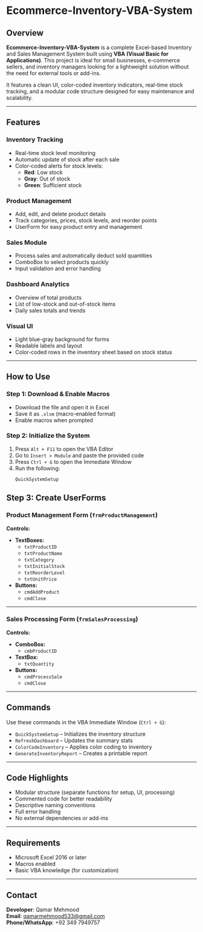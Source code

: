 # Ecommerce-Inventory-VBA-System

## Overview

**Ecommerce-Inventory-VBA-System** is a complete Excel-based Inventory and Sales Management System built using **VBA (Visual Basic for Applications)**. This project is ideal for small businesses, e-commerce sellers, and inventory managers looking for a lightweight solution without the need for external tools or add-ins.

It features a clean UI, color-coded inventory indicators, real-time stock tracking, and a modular code structure designed for easy maintenance and scalability.

---

## Features

### Inventory Tracking
- Real-time stock level monitoring
- Automatic update of stock after each sale
- Color-coded alerts for stock levels:
  - **Red**: Low stock
  - **Gray**: Out of stock
  - **Green**: Sufficient stock

### Product Management
- Add, edit, and delete product details
- Track categories, prices, stock levels, and reorder points
- UserForm for easy product entry and management

### Sales Module
- Process sales and automatically deduct sold quantities
- ComboBox to select products quickly
- Input validation and error handling

### Dashboard Analytics
- Overview of total products
- List of low-stock and out-of-stock items
- Daily sales totals and trends

### Visual UI
- Light blue-gray background for forms
- Readable labels and layout
- Color-coded rows in the inventory sheet based on stock status

---

## How to Use

### Step 1: Download & Enable Macros
- Download the file and open it in Excel
- Save it as `.xlsm` (macro-enabled format)
- Enable macros when prompted

### Step 2: Initialize the System
1. Press `Alt + F11` to open the VBA Editor
2. Go to `Insert > Module` and paste the provided code
3. Press `Ctrl + G` to open the Immediate Window
4. Run the following:
   ```vba
   QuickSystemSetup
## Step 3: Create UserForms

### Product Management Form (`frmProductManagement`)

**Controls:**
- **TextBoxes:**
  - `txtProductID`
  - `txtProductName`
  - `txtCategory`
  - `txtInitialStock`
  - `txtReorderLevel`
  - `txtUnitPrice`
- **Buttons:**
  - `cmdAddProduct`
  - `cmdClose`

---

### Sales Processing Form (`frmSalesProcessing`)

**Controls:**
- **ComboBox:**
  - `cmbProductID`
- **TextBox:**
  - `txtQuantity`
- **Buttons:**
  - `cmdProcessSale`
  - `cmdClose`

---

## Commands

Use these commands in the VBA Immediate Window (`Ctrl + G`):

- `QuickSystemSetup` – Initializes the inventory structure
- `RefreshDashboard` – Updates the summary stats
- `ColorCodeInventory` – Applies color coding to inventory
- `GenerateInventoryReport` – Creates a printable report

---

## Code Highlights

- Modular structure (separate functions for setup, UI, processing)
- Commented code for better readability
- Descriptive naming conventions
- Full error handling
- No external dependencies or add-ins

---

## Requirements

- Microsoft Excel 2016 or later
- Macros enabled
- Basic VBA knowledge (for customization)

---

## Contact

**Developer**: Qamar Mehmood  
**Email**: qamarmehmood533@gmail.com  
**Phone/WhatsApp**: +92 349 7949757
